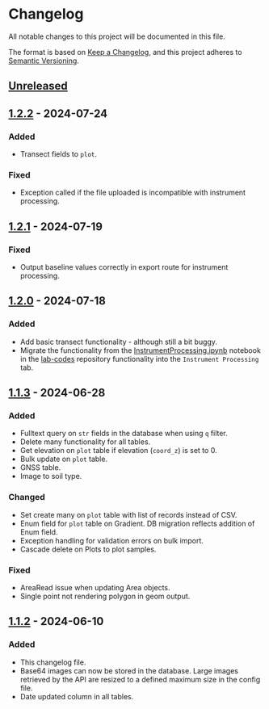 # Changelog

All notable changes to this project will be documented in this file.

The format is based on [Keep a Changelog](https://keepachangelog.com/en/1.1.0/),
and this project adheres to [Semantic Versioning](https://semver.org/spec/v2.0.0.html).

## [Unreleased]

## [1.2.2] - 2024-07-24

### Added

- Transect fields to `plot`.

### Fixed

- Exception called if the file uploaded is incompatible with instrument processing.

## [1.2.1] - 2024-07-19

### Fixed

- Output baseline values correctly in export route for instrument processing.

## [1.2.0] - 2024-07-18

### Added

- Add basic transect functionality - although still a bit buggy.
- Migrate the functionality from the [InstrumentProcessing.ipynb](https://github.com/LabSOIL/lab-codes/blob/cfd502f2d46596870033fabb570d79bcf8449fa5/InstrumentProcessing.ipynb) notebook in the [lab-codes](https://github.com/LabSOIL/lab-codes) repository functionality into the `Instrument Processing` tab.


## [1.1.3] - 2024-06-28

### Added

- Fulltext query on `str` fields in the database when using `q` filter.
- Delete many functionality for all tables.
- Get elevation on `plot` table if elevation (`coord_z`) is set to 0.
- Bulk update on `plot` table.
- GNSS table.
- Image to soil type.


### Changed

- Set create many on `plot` table with list of records instead of CSV.
- Enum field for `plot` table on Gradient. DB migration reflects addition of
Enum field.
- Exception handling for validation errors on bulk import.
- Cascade delete on Plots to plot samples.

### Fixed

- AreaRead issue when updating Area objects.
- Single point not rendering polygon in geom output.


## [1.1.2] - 2024-06-10

### Added

- This changelog file.
- Base64 images can now be stored in the database. Large images retrieved
by the API are resized to a defined maximum size in the config file.
- Date updated column in all tables.

[unreleased]: https://github.com/LabSOIL/soil-api/compare/v1.2.2...HEAD
[1.2.2]: https://github.com/LabSOIL/soil-api/compare/1.2.0...1.2.2
[1.2.1]: https://github.com/LabSOIL/soil-api/compare/1.2.0...1.2.1
[1.2.0]: https://github.com/LabSOIL/soil-api/compare/1.1.2...1.2.0
[1.1.2]: https://github.com/LabSOIL/soil-api/compare/0.0.1...0.1.2
[1.1.3]: https://github.com/LabSOIL/soil-api/compare/0.0.2...0.1.3
